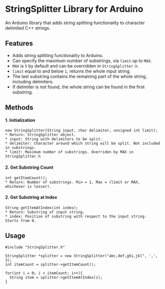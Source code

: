 # StringSplitter Library for Arduino
An Arduino library that adds string splitting functionality to character delimited C++ strings.

## Features

- Adds string splitting functionality to Arduino.
- Can specify the maximum number of substrings, via ``limit`` up to ``MAX``.
- ``MAX`` is ``5`` by default and can be overridden in ``StringSplitter.h``.
- ``limit`` equal to and below ``1``, returns the whole input string.
- The last substring contains the remaining part of the whole string, including delimiters.
- If delimiter is not found, the whole string can be found in the first substring.

## Methods
#### 1. Initialization ####
```
new StringSplitter(String input, char delimiter, unsigned int limit);
* Return: StringSplitter object.
* input: String with delimiters to be split.
* delimiter: Character around which string will be split. Not included in substrings.
* limit: Maximum number of substrings. Overriden by MAX in StringSplitter.h

```

#### 2. Get Substring Count ####
```
int getItemCount();
* Return: Number of substrings. Min = 1, Max = (limit or MAX, whichever is lesser).
```

#### 2. Get Substring at Index ####
```
String getItemAtIndex(int index);
* Return: Substring of input string.
* index: Position of substring with respect to the input string. Starts from 0.
```

## Usage
```
#include "StringSplitter.h"

StringSplitter *splitter = new StringSplitter("abc,def,ghi,jkl", ',', 3);
int itemCount = splitter->getItemCount();

for(int i = 0; i < itemCount; i++){
  String item = splitter->getItemAtIndex(i);
}
```
